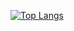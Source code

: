 [![Top Langs](https://github-readme-stats.vercel.app/api/top-langs/?username=moneygamer330&langs_count=8&theme=calm )](https://github.com/anuraghazra/github-readme-stats)
